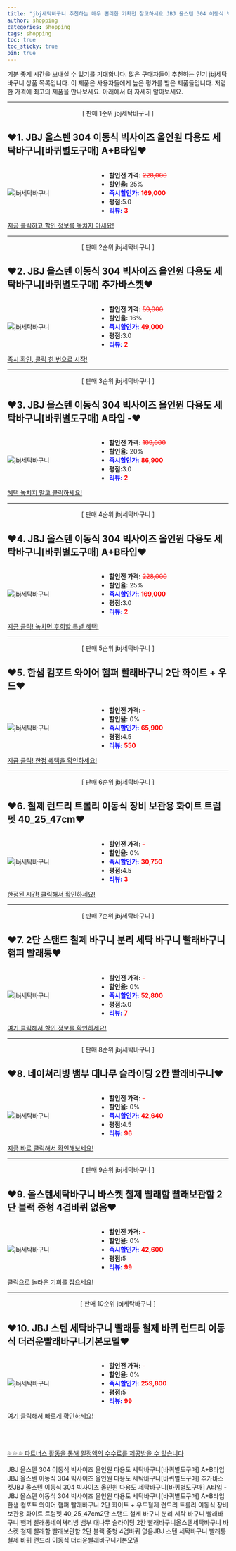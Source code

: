 ```yaml
---
title: "jbj세탁바구니 추천하는 매우 편리한 기획전 참고하세요 JBJ 올스텐 304 이동식 빅사이즈"
author: shopping
categories: shopping
tags: shopping
toc: true
toc_sticky: true
pin: true
---
```

기분 좋게 시간을 보내실 수 있기를 기대합니다. 많은 구매자들이 추천하는 인기 jbj세탁바구니 상품 목록입니다. 이 제품은 사용자들에게 높은 평가를 받은 제품들입니다. 저렴한 가격에 최고의 제품을 만나보세요. 아래에서 더 자세히 알아보세요.

---
<p class="toplist" style="margin: 0 auto; display: block; width: fit-content;">[ 판매 1순위 jbj세탁바구니 ]</p>

<h2><strong>❤️1. JBJ 올스텐 304 이동식 빅사이즈 올인원 다용도 세탁바구니[바퀴별도구매] A+B타입❤️</strong></h2>

<div style="display: flex; align-items: center;">
    <div style="flex: 0.4;">
        <img src="https://thumbnail10.coupangcdn.com/thumbnails/remote/230x230ex/image/vendor_inventory/8466/b78863ebc56162c1093ed8069b9784bc0af0529c095890516a50a069b431.jpg" alt="jbj세탁바구니" style="max-width: 100%;">
    </div>
    <div style="flex: 0.6; margin-left: 10px;">
        <ul>
            <li><strong>할인전 가격:</strong> <del style="color: red;">228,000</del></li>
            <li><strong>할인율:</strong> 25%</li>
            <li><span style='color:blue'><strong>즉시할인가:</strong></span> <span style='color:red'><strong>169,000</strong></span></li>
            <li><strong>평점:</strong>5.0</li>
            <li><span style='color:blue'><strong>리뷰:</strong></span> <span style='color:red'><strong>3</strong></span></li>
        </ul>
    </div>
</div>
<div class="center">
    <a href="https://selin100587001.github.io?lptag=AF9450613&subid=githubio&pageKey=8096183509&traceid=V0-153&itemId=22890351330&vendorItemId=89924923332" class="myButton">
        지금 클릭하고 할인 정보를 놓치지 마세요!
    </a>
</div>


---
<p class="toplist" style="margin: 0 auto; display: block; width: fit-content;">[ 판매 2순위 jbj세탁바구니 ]</p>

<h2><strong>❤️2. JBJ 올스텐 이동식 304 빅사이즈 올인원 다용도 세탁바구니[바퀴별도구매] 추가바스켓❤️</strong></h2>

<div style="display: flex; align-items: center;">
    <div style="flex: 0.4;">
        <img src="https://thumbnail9.coupangcdn.com/thumbnails/remote/230x230ex/image/vendor_inventory/6046/b1f17a9b2562e2d4942926a02e1b94b06b3966f2d7aa2bc4c319dbdb85aa.jpg" alt="jbj세탁바구니" style="max-width: 100%;">
    </div>
    <div style="flex: 0.6; margin-left: 10px;">
        <ul>
            <li><strong>할인전 가격:</strong> <del style="color: red;">59,000</del></li>
            <li><strong>할인율:</strong> 16%</li>
            <li><span style='color:blue'><strong>즉시할인가:</strong></span> <span style='color:red'><strong>49,000</strong></span></li>
            <li><strong>평점:</strong>3.0</li>
            <li><span style='color:blue'><strong>리뷰:</strong></span> <span style='color:red'><strong>2</strong></span></li>
        </ul>
    </div>
</div>
<div class="center">
    <a href="https://selin100587001.github.io?lptag=AF9450613&subid=githubio&pageKey=7844749320&traceid=V0-153&itemId=21365147786&vendorItemId=88422572660" class="myButton">
        즉시 확인, 클릭 한 번으로 시작!
    </a>
</div>


---
<p class="toplist" style="margin: 0 auto; display: block; width: fit-content;">[ 판매 3순위 jbj세탁바구니 ]</p>

<h2><strong>❤️3. JBJ 올스텐 이동식 304 빅사이즈 올인원 다용도 세탁바구니[바퀴별도구매] A타입 -❤️</strong></h2>

<div style="display: flex; align-items: center;">
    <div style="flex: 0.4;">
        <img src="https://thumbnail6.coupangcdn.com/thumbnails/remote/230x230ex/image/vendor_inventory/4aa3/7bd42a52c9946dda89f4835d5718084d3e3889fc5223caeb90792b7fb6f8.jpg" alt="jbj세탁바구니" style="max-width: 100%;">
    </div>
    <div style="flex: 0.6; margin-left: 10px;">
        <ul>
            <li><strong>할인전 가격:</strong> <del style="color: red;">109,000</del></li>
            <li><strong>할인율:</strong> 20%</li>
            <li><span style='color:blue'><strong>즉시할인가:</strong></span> <span style='color:red'><strong>86,900</strong></span></li>
            <li><strong>평점:</strong>3.0</li>
            <li><span style='color:blue'><strong>리뷰:</strong></span> <span style='color:red'><strong>2</strong></span></li>
        </ul>
    </div>
</div>
<div class="center">
    <a href="https://selin100587001.github.io?lptag=AF9450613&subid=githubio&pageKey=7844749320&traceid=V0-153&itemId=21365147787&vendorItemId=88422572665" class="myButton">
        혜택 놓치지 말고 클릭하세요!
    </a>
</div>


---
<p class="toplist" style="margin: 0 auto; display: block; width: fit-content;">[ 판매 4순위 jbj세탁바구니 ]</p>

<h2><strong>❤️4. JBJ 올스텐 이동식 304 빅사이즈 올인원 다용도 세탁바구니[바퀴별도구매] A+B타입❤️</strong></h2>

<div style="display: flex; align-items: center;">
    <div style="flex: 0.4;">
        <img src="https://thumbnail7.coupangcdn.com/thumbnails/remote/230x230ex/image/vendor_inventory/d3d8/1475281edccccdaeed542ac190864abc23d00aa20d22c893570b21e26a5f.jpg" alt="jbj세탁바구니" style="max-width: 100%;">
    </div>
    <div style="flex: 0.6; margin-left: 10px;">
        <ul>
            <li><strong>할인전 가격:</strong> <del style="color: red;">228,000</del></li>
            <li><strong>할인율:</strong> 25%</li>
            <li><span style='color:blue'><strong>즉시할인가:</strong></span> <span style='color:red'><strong>169,000</strong></span></li>
            <li><strong>평점:</strong>3.0</li>
            <li><span style='color:blue'><strong>리뷰:</strong></span> <span style='color:red'><strong>2</strong></span></li>
        </ul>
    </div>
</div>
<div class="center">
    <a href="https://selin100587001.github.io?lptag=AF9450613&subid=githubio&pageKey=7844749320&traceid=V0-153&itemId=21365147784&vendorItemId=88422572638" class="myButton">
        지금 클릭! 놓치면 후회할 특별 혜택!
    </a>
</div>


---
<p class="toplist" style="margin: 0 auto; display: block; width: fit-content;">[ 판매 5순위 jbj세탁바구니 ]</p>

<h2><strong>❤️5. 한샘 컴포트 와이어 햄퍼 빨래바구니 2단 화이트 + 우드❤️</strong></h2>

<div style="display: flex; align-items: center;">
    <div style="flex: 0.4;">
        <img src="https://thumbnail9.coupangcdn.com/thumbnails/remote/230x230ex/image/retail/images/2021/06/21/10/4/070aa85c-19fb-4f66-95bc-0fddd41a1d4f.jpg" alt="jbj세탁바구니" style="max-width: 100%;">
    </div>
    <div style="flex: 0.6; margin-left: 10px;">
        <ul>
            <li><strong>할인전 가격:</strong> <del style="color: red;">-</del></li>
            <li><strong>할인율:</strong> 0%</li>
            <li><span style='color:blue'><strong>즉시할인가:</strong></span> <span style='color:red'><strong>65,900</strong></span></li>
            <li><strong>평점:</strong>4.5</li>
            <li><span style='color:blue'><strong>리뷰:</strong></span> <span style='color:red'><strong>550</strong></span></li>
        </ul>
    </div>
</div>
<div class="center">
    <a href="https://selin100587001.github.io?lptag=AF9450613&subid=githubio&pageKey=5708931484&traceid=V0-153&itemId=9512972362&vendorItemId=76797755425" class="myButton">
        지금 클릭! 한정 혜택을 확인하세요!
    </a>
</div>


---
<p class="toplist" style="margin: 0 auto; display: block; width: fit-content;">[ 판매 6순위 jbj세탁바구니 ]</p>

<h2><strong>❤️6. 철제 런드리 트롤리 이동식 장비 보관용 화이트 트럼펫 40_25_47cm❤️</strong></h2>

<div style="display: flex; align-items: center;">
    <div style="flex: 0.4;">
        <img src="https://thumbnail10.coupangcdn.com/thumbnails/remote/230x230ex/image/vendor_inventory/7185/50886db8454758565afcf6b21d92f12b12c630c4f9d750d1c144a556a494.jpg" alt="jbj세탁바구니" style="max-width: 100%;">
    </div>
    <div style="flex: 0.6; margin-left: 10px;">
        <ul>
            <li><strong>할인전 가격:</strong> <del style="color: red;">-</del></li>
            <li><strong>할인율:</strong> 0%</li>
            <li><span style='color:blue'><strong>즉시할인가:</strong></span> <span style='color:red'><strong>30,750</strong></span></li>
            <li><strong>평점:</strong>4.5</li>
            <li><span style='color:blue'><strong>리뷰:</strong></span> <span style='color:red'><strong>3</strong></span></li>
        </ul>
    </div>
</div>
<div class="center">
    <a href="https://selin100587001.github.io?lptag=AF9450613&subid=githubio&pageKey=7404746495&traceid=V0-153&itemId=19173202440&vendorItemId=90495548639" class="myButton">
        한정된 시간! 클릭해서 확인하세요!
    </a>
</div>


---
<p class="toplist" style="margin: 0 auto; display: block; width: fit-content;">[ 판매 7순위 jbj세탁바구니 ]</p>

<h2><strong>❤️7. 2단 스탠드 철제 바구니 분리 세탁 바구니 빨래바구니 햄퍼 빨래통❤️</strong></h2>

<div style="display: flex; align-items: center;">
    <div style="flex: 0.4;">
        <img src="https://thumbnail7.coupangcdn.com/thumbnails/remote/230x230ex/image/vendor_inventory/582c/737bc1eb6bb5590ddbe699162e0b00eae46976986e118838c1f4959c3313.jpeg" alt="jbj세탁바구니" style="max-width: 100%;">
    </div>
    <div style="flex: 0.6; margin-left: 10px;">
        <ul>
            <li><strong>할인전 가격:</strong> <del style="color: red;">-</del></li>
            <li><strong>할인율:</strong> 0%</li>
            <li><span style='color:blue'><strong>즉시할인가:</strong></span> <span style='color:red'><strong>52,800</strong></span></li>
            <li><strong>평점:</strong>5.0</li>
            <li><span style='color:blue'><strong>리뷰:</strong></span> <span style='color:red'><strong>7</strong></span></li>
        </ul>
    </div>
</div>
<div class="center">
    <a href="https://selin100587001.github.io?lptag=AF9450613&subid=githubio&pageKey=6864676640&traceid=V0-153&itemId=16404565541&vendorItemId=83595718652" class="myButton">
        여기 클릭해서 할인 정보를 확인하세요!
    </a>
</div>


---
<p class="toplist" style="margin: 0 auto; display: block; width: fit-content;">[ 판매 8순위 jbj세탁바구니 ]</p>

<h2><strong>❤️8. 네이쳐리빙 뱀부 대나무 슬라이딩 2칸 빨래바구니❤️</strong></h2>

<div style="display: flex; align-items: center;">
    <div style="flex: 0.4;">
        <img src="https://thumbnail9.coupangcdn.com/thumbnails/remote/230x230ex/image/retail/images/2022/10/27/10/7/027c3534-1162-48a5-a69c-5dcb16f2c4d7.jpg" alt="jbj세탁바구니" style="max-width: 100%;">
    </div>
    <div style="flex: 0.6; margin-left: 10px;">
        <ul>
            <li><strong>할인전 가격:</strong> <del style="color: red;">-</del></li>
            <li><strong>할인율:</strong> 0%</li>
            <li><span style='color:blue'><strong>즉시할인가:</strong></span> <span style='color:red'><strong>42,640</strong></span></li>
            <li><strong>평점:</strong>4.5</li>
            <li><span style='color:blue'><strong>리뷰:</strong></span> <span style='color:red'><strong>96</strong></span></li>
        </ul>
    </div>
</div>
<div class="center">
    <a href="https://selin100587001.github.io?lptag=AF9450613&subid=githubio&pageKey=6871991282&traceid=V0-153&itemId=16442852514&vendorItemId=83633558867" class="myButton">
        지금 바로 클릭해서 확인해보세요!
    </a>
</div>


---
<p class="toplist" style="margin: 0 auto; display: block; width: fit-content;">[ 판매 9순위 jbj세탁바구니 ]</p>

<h2><strong>❤️9. 올스텐세탁바구니 바스켓 철제 빨래함 빨래보관함 2단 블랙 중형 4겹바퀴 없음❤️</strong></h2>

<div style="display: flex; align-items: center;">
    <div style="flex: 0.4;">
        <img src="https://thumbnail10.coupangcdn.com/thumbnails/remote/230x230ex/image/vendor_inventory/603e/962db1efdcb588bf0955b223cee05bbb1e74ba8fe03bccdfea44f4b4ee3e.jpg" alt="jbj세탁바구니" style="max-width: 100%;">
    </div>
    <div style="flex: 0.6; margin-left: 10px;">
        <ul>
            <li><strong>할인전 가격:</strong> <del style="color: red;">-</del></li>
            <li><strong>할인율:</strong> 0%</li>
            <li><span style='color:blue'><strong>즉시할인가:</strong></span> <span style='color:red'><strong>42,600</strong></span></li>
            <li><strong>평점:</strong>5</li>
            <li><span style='color:blue'><strong>리뷰:</strong></span> <span style='color:red'><strong>99</strong></span></li>
        </ul>
    </div>
</div>
<div class="center">
    <a href="https://selin100587001.github.io?lptag=AF9450613&subid=githubio&pageKey=8086075320&traceid=V0-153&itemId=22818146144&vendorItemId=89852959341" class="myButton">
        클릭으로 놀라운 기회를 잡으세요!
    </a>
</div>


---
<p class="toplist" style="margin: 0 auto; display: block; width: fit-content;">[ 판매 10순위 jbj세탁바구니 ]</p>

<h2><strong>❤️10. JBJ 스텐 세탁바구니 빨래통 철제 바퀴 런드리 이동식 더러운빨래바구니기본모델❤️</strong></h2>

<div style="display: flex; align-items: center;">
    <div style="flex: 0.4;">
        <img src="https://thumbnail6.coupangcdn.com/thumbnails/remote/230x230ex/image/vendor_inventory/7a9d/8915811ed89f81938b21d7e65f858fffcbea349f4ad6519f6f5190455053.jpg" alt="jbj세탁바구니" style="max-width: 100%;">
    </div>
    <div style="flex: 0.6; margin-left: 10px;">
        <ul>
            <li><strong>할인전 가격:</strong> <del style="color: red;">-</del></li>
            <li><strong>할인율:</strong> 0%</li>
            <li><span style='color:blue'><strong>즉시할인가:</strong></span> <span style='color:red'><strong>259,800</strong></span></li>
            <li><strong>평점:</strong>5</li>
            <li><span style='color:blue'><strong>리뷰:</strong></span> <span style='color:red'><strong>99</strong></span></li>
        </ul>
    </div>
</div>
<div class="center">
    <a href="https://selin100587001.github.io?lptag=AF9450613&subid=githubio&pageKey=7852364469&traceid=V0-153&itemId=21405958224&vendorItemId=88462500723" class="myButton">
        여기 클릭해서 빠르게 확인하세요!
    </a>
</div>

<br><br><br>[💦 💦 💦 파트너스 활동을 통해 일정액의 수수료를 제공받을 수 있습니다](https://link.coupang.com/a/bcpT2c)<br><br>JBJ 올스텐 304 이동식 빅사이즈 올인원 다용도 세탁바구니[바퀴별도구매] A+B타입JBJ 올스텐 이동식 304 빅사이즈 올인원 다용도 세탁바구니[바퀴별도구매] 추가바스켓JBJ 올스텐 이동식 304 빅사이즈 올인원 다용도 세탁바구니[바퀴별도구매] A타입 -JBJ 올스텐 이동식 304 빅사이즈 올인원 다용도 세탁바구니[바퀴별도구매] A+B타입한샘 컴포트 와이어 햄퍼 빨래바구니 2단 화이트 + 우드철제 런드리 트롤리 이동식 장비 보관용 화이트 트럼펫 40_25_47cm2단 스탠드 철제 바구니 분리 세탁 바구니 빨래바구니 햄퍼 빨래통네이쳐리빙 뱀부 대나무 슬라이딩 2칸 빨래바구니올스텐세탁바구니 바스켓 철제 빨래함 빨래보관함 2단 블랙 중형 4겹바퀴 없음JBJ 스텐 세탁바구니 빨래통 철제 바퀴 런드리 이동식 더러운빨래바구니기본모델